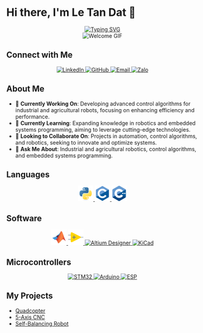 # Hi there, I'm Le Tan Dat 👋

<div align="center">
  <a href="https://git.io/typing-svg">
    <img src="https://readme-typing-svg.demolab.com?font=Fira+Code&size=20&pause=1000&center=true&width=500&lines=Le+Tan+Dat;Embedded+Engineer+%26+Robotics+Researcher+" alt="Typing SVG">
  </a>
</div>

<div align="center">
  <img src="https://media0.giphy.com/media/v1.Y2lkPTc5MGI3NjExOTFnNm9tZXJzem1rZGd1MWhvMDJtaWhzaHJscXdzdDVrOGtiZ2t4cyZlcD12MV9pbnRlcm5hbF9naWZfYnlfaWQmY3Q9Zw/gH1jGsCnQBiFHWMFzh/giphy.webp" alt="Welcome GIF">
</div>

## Connect with Me

<div align="center">
  <a href="https://www.linkedin.com/in/le-tan-dat-9b4287296" target="_blank">
    <img src="https://img.shields.io/badge/LinkedIn-%230077B5?style=for-the-badge&logo=linkedin&logoColor=white" alt="LinkedIn" />
  </a>
  <a href="https://github.com/TanDatEmb" target="_blank">
    <img src="https://img.shields.io/badge/GitHub-%23121011?style=for-the-badge&logo=github&logoColor=white" alt="GitHub" />
  </a>
  <a href="mailto:your-email@example.com" target="_blank">
    <img src="https://img.shields.io/badge/Email-%D14836?style=for-the-badge&logo=gmail&logoColor=white" alt="Email" />
  </a>
  <a href="https://zalo.me/your-zalo-id" target="_blank">
    <img src="https://img.shields.io/badge/Zalo-%23009B77?style=for-the-badge&logo=zalo&logoColor=white" alt="Zalo" />
  </a>
</div>

## About Me

- 🔭 **Currently Working On**: Developing advanced control algorithms for industrial and agricultural robots, focusing on enhancing efficiency and performance.
- 🌱 **Currently Learning**: Expanding knowledge in robotics and embedded systems programming, aiming to leverage cutting-edge technologies.
- 👯 **Looking to Collaborate On**: Projects in automation, control algorithms, and robotics, seeking to innovate and optimize systems.
- 💬 **Ask Me About**: Industrial and agricultural robotics, control algorithms, and embedded systems programming.

## Languages

<div align="center">
  <a href="https://www.python.org" target="_blank"> 
    <img src="https://raw.githubusercontent.com/devicons/devicon/master/icons/python/python-original.svg" alt="Python" width="40" height="40"/>
  </a>
  <a href="https://en.wikipedia.org/wiki/C_(programming_language)" target="_blank"> 
    <img src="https://raw.githubusercontent.com/devicons/devicon/master/icons/c/c-original.svg" alt="C" width="40" height="40"/>
  </a>
  <a href="https://en.wikipedia.org/wiki/C%2B%2B" target="_blank"> 
    <img src="https://raw.githubusercontent.com/devicons/devicon/master/icons/cplusplus/cplusplus-original.svg" alt="C++" width="40" height="40"/>
  </a>
</div>

## Software

<div align="center">
  <a href="https://www.mathworks.com/products/matlab.html" target="_blank"> 
    <img src="https://raw.githubusercontent.com/devicons/devicon/master/icons/matlab/matlab-original.svg" alt="MATLAB" width="40" height="40"/>
  </a>
  <a href="https://www.ni.com/en-us/innovations/labview.html" target="_blank"> 
    <img src="https://raw.githubusercontent.com/devicons/devicon/master/icons/labview/labview-original.svg" alt="LabVIEW" width="40" height="40"/>
  </a>
  <a href="https://www.altium.com/" target="_blank"> 
    <img src="https://cdn-static.altium.com/sites/default/files/media_icon/2021-07/se_logo.svg" alt="Altium Designer" width="40" height="40"/>
  </a>
  <a href="https://www.kicad.org/" target="_blank"> 
    <img src="https://www.kicad.org/img/kicad_logo_small.png" alt="KiCad" width="70" height="40"/>
  </a>
</div>

## Microcontrollers

<div align="center">
  <a href="https://www.st.com/en/microcontrollers-microprocessors/stm32-32-bit-arm-cortex-mcus.html" target="_blank"> 
    <img src="https://www.st.com/content/dam/ecosystems/stm32-gui/stm32-logo.png" alt="STM32" width="40" height="40"/>
  </a>
  <a href="https://www.arduino.cc/" target="_blank"> 
    <img src="https://support.arduino.cc/hc/article_attachments/13367262344860" alt="Arduino" width="40" height="40"/>
  </a>
  <a href="https://www.espressif.com/en/products/socs" target="_blank"> 
    <img src="https://www.espressif.com/sites/all/themes/espressif/logo-black.svg" alt="ESP" width="40" height="40"/>
  </a>
</div>

## My Projects

- [Quadcopter](https://github.com/yourusername/STM32-Tutorial)
- [5-Axis CNC]()
- [Self-Balancing Robot]()


